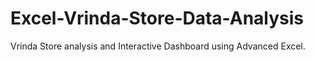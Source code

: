 # Excel-Vrinda-Store-Data-Analysis
Vrinda Store analysis and Interactive Dashboard using Advanced Excel.
